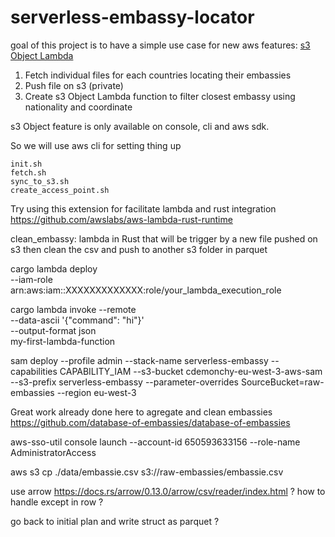 # serverless-embassy-locator

goal of this project is to have a simple use case for new aws features: [s3 Object Lambda](https://aws.amazon.com/blogs/aws/introducing-amazon-s3-object-lambda-use-your-code-to-process-data-as-it-is-being-retrieved-from-s3/)

1. Fetch individual files for each countries locating their embassies
2. Push file on s3 (private)
3. Create s3 Object Lambda function to filter closest embassy using nationality and coordinate

s3 Object feature is only available on console, cli and aws sdk.

So we will use aws cli for setting thing up

```
init.sh
fetch.sh
sync_to_s3.sh
create_access_point.sh
```

Try using this extension for facilitate lambda and rust integration https://github.com/awslabs/aws-lambda-rust-runtime

clean_embassy: lambda in Rust that will be trigger by a new file pushed on s3 then clean the csv and push to another s3 folder in parquet

cargo lambda deploy \
  --iam-role arn:aws:iam::XXXXXXXXXXXXX:role/your_lambda_execution_role

  cargo lambda invoke --remote \
  --data-ascii '{"command": "hi"}' \
  --output-format json \
  my-first-lambda-function

  sam deploy --profile admin --stack-name serverless-embassy --capabilities CAPABILITY_IAM --s3-bucket cdemonchy-eu-west-3-aws-sam --s3-prefix serverless-embassy --parameter-overrides SourceBucket=raw-embassies --region eu-west-3


Great work already done here to agregate and clean embassies
https://github.com/database-of-embassies/database-of-embassies

aws-sso-util console launch --account-id 650593633156 --role-name AdministratorAccess

aws s3 cp ./data/embassie.csv s3://raw-embassies/embassie.csv

use arrow https://docs.rs/arrow/0.13.0/arrow/csv/reader/index.html ? how to handle except in row ?

go back to initial plan and write struct as parquet ?
